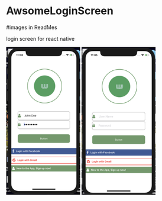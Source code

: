 # AwsomeLoginScreen
#images in ReadMes

login screen for react native

<img src="Login/Assets/Demo1.png" width ="200" height ="400"/>

<img src="Login/Assets/Demo2.png" width ="200" height ="400"/>
